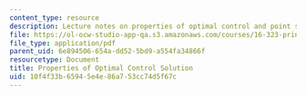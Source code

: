 ```yaml
---
content_type: resource
description: Lecture notes on properties of optimal control and point state constraints.
file: https://ol-ocw-studio-app-qa.s3.amazonaws.com/courses/16-323-principles-of-optimal-control-spring-2008/10f4f33b65945e4e86a753cc74d5f67c_lec8.pdf
file_type: application/pdf
parent_uid: 6e894506-654a-dd52-5bd9-a554fa34866f
resourcetype: Document
title: Properties of Optimal Control Solution
uid: 10f4f33b-6594-5e4e-86a7-53cc74d5f67c
---
```

